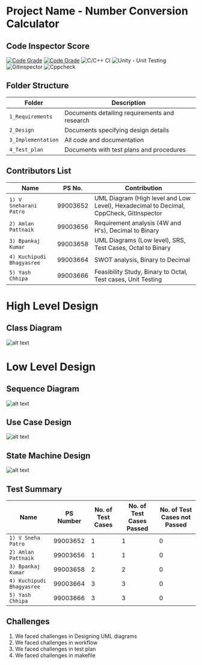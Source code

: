 # Project Name - Number Conversion Calculator


## Code Inspector Score
[![Code Grade](https://www.code-inspector.com/project/19061/score/svg)](https://frontend.code-inspector.com/public/project/19047/submissionT3/dashboard)
[![Code Grade](https://www.code-inspector.com/project/19047/status/svg)](https://frontend.code-inspector.com/public/project/19047/submissionT3/dashboard)
![C/C++ CI](https://github.com/snehaltts/submissionT3/workflows/C/C++%20CI/badge.svg)
![Unity - Unit Testing](https://github.com/snehaltts/submissionT3/workflows/Unity%20-%20Unit%20Testing/badge.svg)
![Gitinspector](https://github.com/snehaltts/submissionT3/workflows/Gitinspector/badge.svg)
![Cppcheck](https://github.com/snehaltts/submissionT3/workflows/Cppcheck/badge.svg)
## Folder Structure

Folder             | Description
-------------------| -----------------------------------------
`1_Requirements`   | Documents detailing requirements and research
`2_Design`         | Documents specifying design details
`3_Implementation` | All code and documentation
`4_Test_plan`      | Documents with test plans and procedures

## Contributors List

Name                           |   PS No.  |         Contribution
-------------------------------|-----------|-----------------------
`1) V Sneharani Patro`         | 99003652  |     UML Diagram (High level and Low Level), Hexadecimal to Decimal, CppCheck, GitInspector     
`2) Amlan Pattnaik`            | 99003656  |     Requirement analysis (4W and H's), Decimal to Binary
`3) Bpankaj Kumar`             | 99003658  |     UML Diagrams (Low level), SRS, Test Cases, Octal to Binary      
`4) Kuchipudi Bhagyasree`      | 99003664  |     SWOT analysis, Binary to Decimal    
`5) Yash Chhipa`               | 99003666  |     Feasibility Study, Binary to Octal, Test cases, Unit Testing

# High Level Design

## Class Diagram

![alt text](https://github.com/snehaltts/submissionT3/blob/master/Design/Class_Diagram.PNG)




# Low Level Design

## Sequence Diagram 
![alt text](https://github.com/snehaltts/submissionT3/blob/master/Design/sequence%20diagram1.PNG)

## Use Case Design
![alt text](https://github.com/snehaltts/submissionT3/blob/master/Design/Use%20Case.PNG)

## State Machine Design
![alt text](https://github.com/snehaltts/submissionT3/blob/master/Design/State_diagram.PNG)


## Test Summary

Name | PS Number | No. of Test Cases | No. of Test Cases Passed | No. of Test Cases not Passed 
-----|-----------|-------------------|--------------------------|------------------------------
`1) V Sneha Patro`                 | 99003652  | 1  | 1  | 0
`2) Amlan Pattnaik`                | 99003656  | 1  | 1  | 0
`3) Bpankaj Kumar`                 | 99003658  | 2  | 2  | 0
`4) Kuchipudi Bhagyasree`          | 99003664  | 3  | 3  | 0
`5) Yash Chhipa`                   | 99003666  | 3  | 3  | 0

## Challenges

1. We faced challenges in Designing UML diagrams
2. We faced challenges in workflow
3. We faced challenges in test plan
4. We faced challenges in makefile

